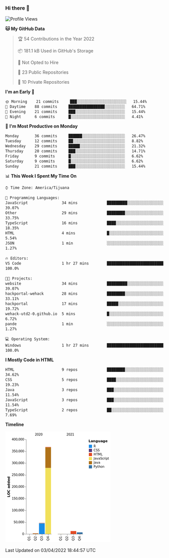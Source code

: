 ### Hi there 👋

<!--START_SECTION:waka-->
![Profile Views](http://img.shields.io/badge/Profile%20Views-0-blue)

**🐱 My GitHub Data** 

> 🏆 54 Contributions in the Year 2022
 > 
> 📦 181.1 kB Used in GitHub's Storage 
 > 
> 🚫 Not Opted to Hire
 > 
> 📜 23 Public Repositories 
 > 
> 🔑 10 Private Repositories  
 > 
**I'm an Early 🐤** 

```text
🌞 Morning    21 commits     ███░░░░░░░░░░░░░░░░░░░░░░   15.44% 
🌆 Daytime    88 commits     ████████████████░░░░░░░░░   64.71% 
🌃 Evening    21 commits     ███░░░░░░░░░░░░░░░░░░░░░░   15.44% 
🌙 Night      6 commits      █░░░░░░░░░░░░░░░░░░░░░░░░   4.41%

```
📅 **I'm Most Productive on Monday** 

```text
Monday       36 commits     ██████░░░░░░░░░░░░░░░░░░░   26.47% 
Tuesday      12 commits     ██░░░░░░░░░░░░░░░░░░░░░░░   8.82% 
Wednesday    29 commits     █████░░░░░░░░░░░░░░░░░░░░   21.32% 
Thursday     20 commits     ███░░░░░░░░░░░░░░░░░░░░░░   14.71% 
Friday       9 commits      █░░░░░░░░░░░░░░░░░░░░░░░░   6.62% 
Saturday     9 commits      █░░░░░░░░░░░░░░░░░░░░░░░░   6.62% 
Sunday       21 commits     ███░░░░░░░░░░░░░░░░░░░░░░   15.44%

```


📊 **This Week I Spent My Time On** 

```text
⌚︎ Time Zone: America/Tijuana

💬 Programming Languages: 
JavaScript               34 mins             █████████░░░░░░░░░░░░░░░░   39.07% 
Other                    29 mins             ████████░░░░░░░░░░░░░░░░░   33.75% 
TypeScript               16 mins             ████░░░░░░░░░░░░░░░░░░░░░   18.35% 
HTML                     4 mins              █░░░░░░░░░░░░░░░░░░░░░░░░   5.54% 
JSON                     1 min               ░░░░░░░░░░░░░░░░░░░░░░░░░   1.27%

🔥 Editors: 
VS Code                  1 hr 27 mins        █████████████████████████   100.0%

🐱‍💻 Projects: 
website                  34 mins             █████████░░░░░░░░░░░░░░░░   39.07% 
hackportal-wehack        28 mins             ████████░░░░░░░░░░░░░░░░░   33.11% 
hackportal               17 mins             █████░░░░░░░░░░░░░░░░░░░░   19.72% 
wehack-utd2-0.github.io  5 mins              █░░░░░░░░░░░░░░░░░░░░░░░░   6.72% 
pande                    1 min               ░░░░░░░░░░░░░░░░░░░░░░░░░   1.27%

💻 Operating System: 
Windows                  1 hr 27 mins        █████████████████████████   100.0%

```

**I Mostly Code in HTML** 

```text
HTML                     9 repos             ████████░░░░░░░░░░░░░░░░░   34.62% 
CSS                      5 repos             ████░░░░░░░░░░░░░░░░░░░░░   19.23% 
Java                     3 repos             ███░░░░░░░░░░░░░░░░░░░░░░   11.54% 
JavaScript               3 repos             ███░░░░░░░░░░░░░░░░░░░░░░   11.54% 
TypeScript               2 repos             ██░░░░░░░░░░░░░░░░░░░░░░░   7.69%

```


**Timeline**

![Chart not found](https://raw.githubusercontent.com/Aarushi-Pandey/Aarushi-Pandey/main/charts/bar_graph.png) 


 Last Updated on 03/04/2022 18:44:57 UTC
<!--END_SECTION:waka-->

